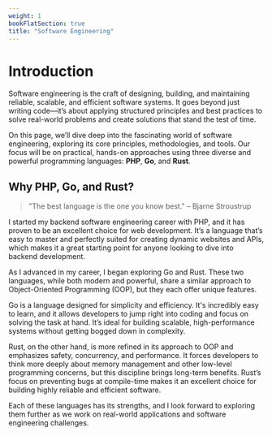 ```yaml
---
weight: 1
bookFlatSection: true
title: "Software Engineering"
---
```


# Introduction

Software engineering is the craft of designing, building, and maintaining reliable, scalable, and efficient software systems. It goes beyond just writing code—it’s about applying structured principles and best practices to solve real-world problems and create solutions that stand the test of time.

On this page, we’ll dive deep into the fascinating world of software engineering, exploring its core principles, methodologies, and tools. Our focus will be on practical, hands-on approaches using three diverse and powerful programming languages: **PHP**, **Go**, and **Rust**.

## Why PHP, Go, and Rust?

> "The best language is the one you know best." – Bjarne Stroustrup

I started my backend software engineering career with PHP, and it has proven to be an excellent choice for web development. It’s a language that’s easy to master and perfectly suited for creating dynamic websites and APIs, which makes it a great starting point for anyone looking to dive into backend development.

As I advanced in my career, I began exploring Go and Rust. These two languages, while both modern and powerful, share a similar approach to Object-Oriented Programming (OOP), but they each offer unique features.

Go is a language designed for simplicity and efficiency. It's incredibly easy to learn, and it allows developers to jump right into coding and focus on solving the task at hand. It’s ideal for building scalable, high-performance systems without getting bogged down in complexity.

Rust, on the other hand, is more refined in its approach to OOP and emphasizes safety, concurrency, and performance. It forces developers to think more deeply about memory management and other low-level programming concerns, but this discipline brings long-term benefits. Rust’s focus on preventing bugs at compile-time makes it an excellent choice for building highly reliable and efficient software.

Each of these languages has its strengths, and I look forward to exploring them further as we work on real-world applications and software engineering challenges.

